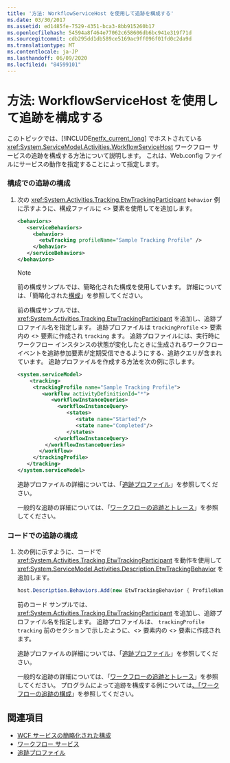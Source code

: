 ```yaml
---
title: '方法: WorkflowServiceHost を使用して追跡を構成する'
ms.date: 03/30/2017
ms.assetid: ed1485fe-7529-4351-bca3-8bb915260b17
ms.openlocfilehash: 54594a8f464e77062c658606db6bc941e319f71d
ms.sourcegitcommit: cdb295dd1db589ce5169ac9ff096f01fd0c2da9d
ms.translationtype: MT
ms.contentlocale: ja-JP
ms.lasthandoff: 06/09/2020
ms.locfileid: "84599101"
---
```

# <a name="how-to-configure-tracking-with-workflowservicehost"></a>方法: WorkflowServiceHost を使用して追跡を構成する
このトピックでは、[!INCLUDE[netfx_current_long](../../../../includes/netfx-current-long-md.md)] でホストされている <xref:System.ServiceModel.Activities.WorkflowServiceHost> ワークフロー サービスの追跡を構成する方法について説明します。 これは、Web.config ファイルにサービスの動作を指定することによって指定します。  
  
### <a name="configure-tracking-in-configuration"></a>構成での追跡の構成  
  
1. 次の <xref:System.Activities.Tracking.EtwTrackingParticipant> `behavior` 例に示すように、構成ファイルに <> 要素を使用してを追加します。  
  
    ```xml  
    <behaviors>  
       <serviceBehaviors>  
         <behavior>  
           <etwTracking profileName="Sample Tracking Profile" />  
         </behavior>
       </serviceBehaviors>  
    </behaviors>  
    ```  
  
    > [!NOTE]
    > 前の構成サンプルでは、簡略化された構成を使用しています。 詳細については、「簡略化された[構成](../simplified-configuration.md)」を参照してください。  
  
     前の構成サンプルでは、<xref:System.Activities.Tracking.EtwTrackingParticipant> を追加し、追跡プロファイル名を指定します。 追跡プロファイルは `trackingProfile` <> 要素内の <> 要素に作成され `tracking` ます。 追跡プロファイルには、実行時にワークフロー インスタンスの状態が変化したときに生成されるワークフロー イベントを追跡参加要素が定期受信できるようにする、追跡クエリが含まれています。 追跡プロファイルを作成する方法を次の例に示します。  
  
    ```xml  
    <system.serviceModel>  
        <tracking>
         <trackingProfile name="Sample Tracking Profile">  
            <workflow activityDefinitionId="*">  
               <workflowInstanceQueries>  
                 <workflowInstanceQuery>  
                    <states>  
                       <state name="Started"/>  
                       <state name="Completed"/>  
                    </states>  
                </workflowInstanceQuery>  
             </workflowInstanceQueries>  
           </workflow>  
         </trackingProfile>
       </tracking>  
    </system.serviceModel>  
    ```  
  
     追跡プロファイルの詳細については、「[追跡プロファイル](../../windows-workflow-foundation/tracking-profiles.md)」を参照してください。  
  
     一般的な追跡の詳細については、「[ワークフローの追跡とトレース](../../windows-workflow-foundation/workflow-tracking-and-tracing.md)」を参照してください。  
  
### <a name="configure-tracking-in-code"></a>コードでの追跡の構成  
  
1. 次の例に示すように、コードで <xref:System.Activities.Tracking.EtwTrackingParticipant> を動作を使用して <xref:System.ServiceModel.Activities.Description.EtwTrackingBehavior> を追加します。  
  
    ```csharp  
    host.Description.Behaviors.Add(new EtwTrackingBehavior { ProfileName = "Sample Tracking Profile" });  
    ```  
  
     前のコード サンプルでは、<xref:System.Activities.Tracking.EtwTrackingParticipant> を追加し、追跡プロファイル名を指定します。 追跡プロファイルは、 `trackingProfile` `tracking` 前のセクションで示したように、<> 要素内の <> 要素に作成されます。  
  
     追跡プロファイルの詳細については、「[追跡プロファイル](../../windows-workflow-foundation/tracking-profiles.md)」を参照してください。  
  
     一般的な追跡の詳細については、「[ワークフローの追跡とトレース](../../windows-workflow-foundation/workflow-tracking-and-tracing.md)」を参照してください。 プログラムによって追跡を構成する例については[、「ワークフローの追跡の構成](../../windows-workflow-foundation/configuring-tracking-for-a-workflow.md)」を参照してください。  
  
## <a name="see-also"></a>関連項目

- [WCF サービスの簡略化された構成](../samples/simplified-configuration-for-wcf-services.md)
- [ワークフロー サービス](workflow-services.md)
- [追跡プロファイル](../../windows-workflow-foundation/tracking-profiles.md)
